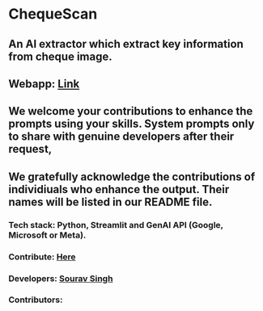 # ChequeScan
## An AI extractor which extract key information from cheque image. 
## Webapp: [Link](https://chequescan.streamlit.app/)
## We welcome your contributions to enhance the prompts using your skills. System prompts only to share with genuine developers after their request,
## We gratefully acknowledge the contributions of individiuals who enhance the output. Their names will be listed in our README file.
### Tech stack: Python, Streamlit and GenAI API (Google, Microsoft or Meta).
### Contribute: [Here](https://github.com/100ravSingh/ChequeScan)
### Developers: [Sourav Singh](https://100ravsingh.github.io/)
### Contributors: 
